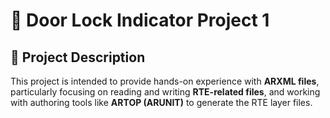 # 🚪 Door Lock Indicator Project 1

## 📄 Project Description

This project is intended to provide hands-on experience with **ARXML files**, particularly focusing on reading and writing **RTE-related files**, and working with authoring tools like **ARTOP (ARUNIT)** to generate the RTE layer files.
